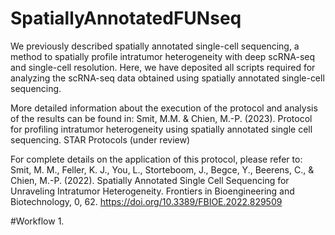 # SpatiallyAnnotatedFUNseq
We previously described spatially annotated single-cell sequencing, a method to spatially profile intratumor heterogeneity with deep scRNA-seq and single-cell resolution. Here, we have deposited all scripts required for analyzing the scRNA-seq data obtained using spatially annotated single-cell sequencing. 

More detailed information about the execution of the protocol and analysis of the results can be found in:
Smit, M.M. & Chien, M.-P. (2023). Protocol for profiling intratumor heterogeneity using spatially annotated single  cell sequencing. STAR Protocols (under review)

For complete details on the application of this protocol, please refer to: 
Smit, M. M., Feller, K. J., You, L., Storteboom, J., Begce, Y., Beerens, C., & Chien, M.-P. (2022). Spatially Annotated Single Cell Sequencing for Unraveling Intratumor Heterogeneity. Frontiers in Bioengineering and Biotechnology, 0, 62. https://doi.org/10.3389/FBIOE.2022.829509

#Workflow
1. 
